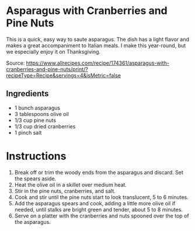 # Asparagus with Cranberries and Pine Nuts

This is a quick, easy way to saute asparagus. The dish has a light flavor and makes a great accompaniment to Italian meals. I make this year-round, but we especially enjoy it on Thanksgiving.

Source: https://www.allrecipes.com/recipe/174361/asparagus-with-cranberries-and-pine-nuts/print/?recipeType=Recipe&servings=4&isMetric=false

## Ingredients
- 1 bunch asparagus
- 3 tablespoons olive oil
- 1/3 cup pine nuts
- 1/3 cup dried cranberries
- 1 pinch salt

# Instructions
1. Break off or trim the woody ends from the asparagus and discard. Set the spears aside.
2. Heat the olive oil in a skillet over medium heat.
3. Stir in the pine nuts, cranberries, and salt.
4. Cook and stir until the pine nuts start to look translucent, 5 to 6 minutes.
5. Add the asparagus spears and cook, adding a little more olive oil if needed, until stalks are bright green and tender, about 5 to 8 minutes.
6. Serve on a platter with the cranberries and nuts spooned over the top of the asparagus.
